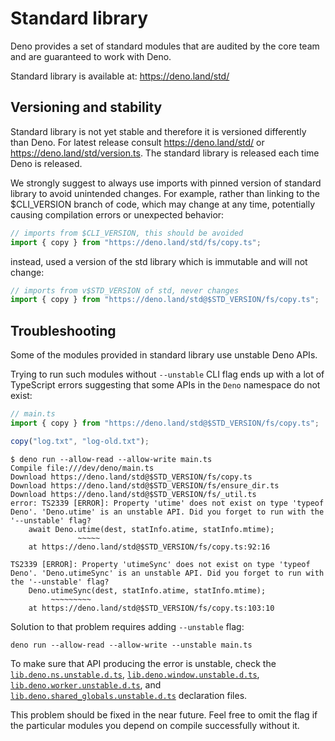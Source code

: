 # Standard library

Deno provides a set of standard modules that are audited by the core team and
are guaranteed to work with Deno.

Standard library is available at: https://deno.land/std/

## Versioning and stability

Standard library is not yet stable and therefore it is versioned differently
than Deno. For latest release consult https://deno.land/std/ or
https://deno.land/std/version.ts. The standard library is released each time
Deno is released.

We strongly suggest to always use imports with pinned version of standard
library to avoid unintended changes. For example, rather than linking to the
$CLI_VERSION branch of code, which may change at any time, potentially causing
compilation errors or unexpected behavior:

```typescript
// imports from $CLI_VERSION, this should be avoided
import { copy } from "https://deno.land/std/fs/copy.ts";
```

instead, used a version of the std library which is immutable and will not
change:

```typescript
// imports from v$STD_VERSION of std, never changes
import { copy } from "https://deno.land/std@$STD_VERSION/fs/copy.ts";
```

## Troubleshooting

Some of the modules provided in standard library use unstable Deno APIs.

Trying to run such modules without `--unstable` CLI flag ends up with a lot of
TypeScript errors suggesting that some APIs in the `Deno` namespace do not
exist:

```typescript
// main.ts
import { copy } from "https://deno.land/std@$STD_VERSION/fs/copy.ts";

copy("log.txt", "log-old.txt");
```

```shell
$ deno run --allow-read --allow-write main.ts
Compile file:///dev/deno/main.ts
Download https://deno.land/std@$STD_VERSION/fs/copy.ts
Download https://deno.land/std@$STD_VERSION/fs/ensure_dir.ts
Download https://deno.land/std@$STD_VERSION/fs/_util.ts
error: TS2339 [ERROR]: Property 'utime' does not exist on type 'typeof Deno'. 'Deno.utime' is an unstable API. Did you forget to run with the '--unstable' flag?
    await Deno.utime(dest, statInfo.atime, statInfo.mtime);
               ~~~~~
    at https://deno.land/std@$STD_VERSION/fs/copy.ts:92:16

TS2339 [ERROR]: Property 'utimeSync' does not exist on type 'typeof Deno'. 'Deno.utimeSync' is an unstable API. Did you forget to run with the '--unstable' flag?
    Deno.utimeSync(dest, statInfo.atime, statInfo.mtime);
         ~~~~~~~~~
    at https://deno.land/std@$STD_VERSION/fs/copy.ts:103:10
```

Solution to that problem requires adding `--unstable` flag:

```shell
deno run --allow-read --allow-write --unstable main.ts
```

To make sure that API producing the error is unstable, check the
[`lib.deno.ns.unstable.d.ts`](https://doc.deno.land/https/raw.githubusercontent.com/denoland/deno/$CLI_VERSION/cli/dts/lib.deno.ns.unstable.d.ts), [`lib.deno.window.unstable.d.ts`](https://doc.deno.land/https/raw.githubusercontent.com/denoland/deno/$CLI_VERSION/cli/dts/lib.deno.window.unstable.d.ts), [`lib.deno.worker.unstable.d.ts`](https://doc.deno.land/https/raw.githubusercontent.com/denoland/deno/$CLI_VERSION/cli/dts/lib.deno.worker.unstable.d.ts), and [`lib.deno.shared_globals.unstable.d.ts`](https://doc.deno.land/https/raw.githubusercontent.com/denoland/deno/$CLI_VERSION/cli/dts/lib.deno.shared_globals.unstable.d.ts)
declaration files.

This problem should be fixed in the near future. Feel free to omit the flag if
the particular modules you depend on compile successfully without it.
